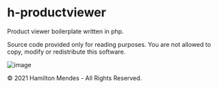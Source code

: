 # h-productviewer
Product viewer boilerplate written in php.

Source code provided only for reading purposes. You are not allowed to copy, modify or redistribute this software.

![image](https://user-images.githubusercontent.com/77713063/146691479-3cc629e1-66c2-444e-8bd3-ac2921af0ab2.png)

© 2021 Hamilton Mendes - All Rights Reserved.
